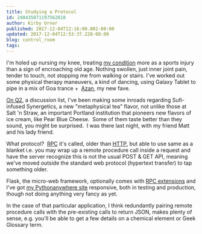 ```yaml
---
title: Studying a Protocol
id: 248435871197562018
author: Kirby Urner
published: 2017-12-04T12:16:00.002-08:00
updated: 2017-12-04T12:53:37.228-08:00
blog: control_room
tags: 
---
```


I'm holed up nursing my knee, treating [my condition](http://worldgame.blogspot.com/2017/12/coco-movie-review.html) more as a sports injury than a sign of encroaching old age. Nothing swollen, just inner joint pain, tender to touch, not stopping me from walking or stairs. I've worked out some physical therapy maneuvers, a kind of dancing, using Galaxy Tablet to pipe in a mix of Goa trance +  [Azan](https://en.wikipedia.org/wiki/Azan), my new fave.

[On Q2](http://www.quakerquaker.org/), a discussion list, I've been making some inroads regarding Sufi-infused Synergetics, a new "metaphysical tea" flavor, not unlike those at Salt 'n Straw, an important Portland institution that pioneers new flavors of ice cream, like Pear Blue Cheese.  Some of them taste better than they sound, you might be surprised.  I was there last night, with my friend Matt and his lady friend.

What protocol?  [RPC](https://en.wikipedia.org/wiki/Remote_procedure_call) it's called, older than [HTTP](http://controlroom.blogspot.com/2016/08/addendum-regarding-ssl-tls.html), but able to use same as a blanket i.e. you may wrap up a remote procedure call inside a request and have the server recognize this is not the usual POST & GET API, meaning we've moved outside the standard web protocol (hypertext transfer) to tap something older.

Flask, the micro-web framework, optionally comes with [RPC extensions](http://json-rpc.readthedocs.io/en/latest/flask_integration.html) and I've got [my Pythonanywhere site](http://thekirbster.pythonanywhere.com/) responsive, both in testing and production, though not doing anything very fancy as yet.

In the case of that particular application, I think redundantly pairing remote procedure calls with the pre-existing calls to return JSON, makes plenty of sense, e.g. you'll be able to get a few details on a chemical element or Geek Glossary term.